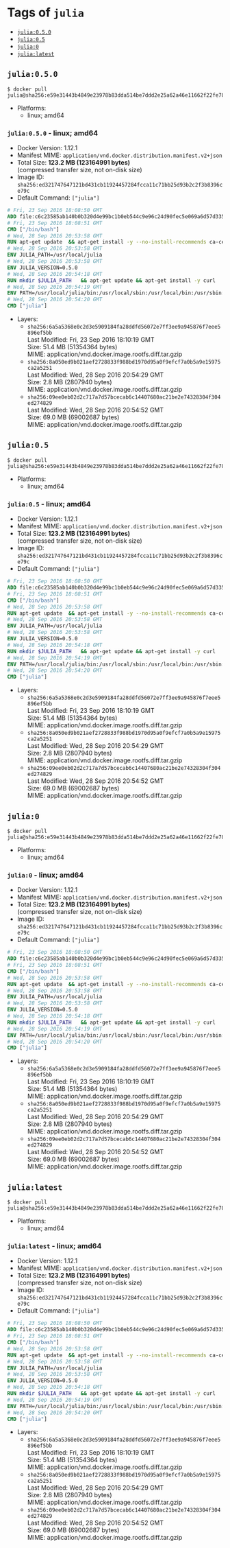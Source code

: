 <!-- THIS FILE IS GENERATED VIA './update-remote.sh' -->

# Tags of `julia`

-	[`julia:0.5.0`](#julia050)
-	[`julia:0.5`](#julia05)
-	[`julia:0`](#julia0)
-	[`julia:latest`](#julialatest)

## `julia:0.5.0`

```console
$ docker pull julia@sha256:e59e31443b4849e23978b83dda514be7ddd2e25a62a46e11662f22fe70eef899
```

-	Platforms:
	-	linux; amd64

### `julia:0.5.0` - linux; amd64

-	Docker Version: 1.12.1
-	Manifest MIME: `application/vnd.docker.distribution.manifest.v2+json`
-	Total Size: **123.2 MB (123164991 bytes)**  
	(compressed transfer size, not on-disk size)
-	Image ID: `sha256:ed321747647121bd431cb11924457284fcca11c71bb25d93b2c2f3b8396ce79c`
-	Default Command: `["julia"]`

```dockerfile
# Fri, 23 Sep 2016 18:08:50 GMT
ADD file:c6c23585ab140b0b320d4e99bc1b0eb544c9e96c24d90fec5e069a6d57d335ca in / 
# Fri, 23 Sep 2016 18:08:51 GMT
CMD ["/bin/bash"]
# Wed, 28 Sep 2016 20:53:58 GMT
RUN apt-get update 	&& apt-get install -y --no-install-recommends ca-certificates 	&& rm -rf /var/lib/apt/lists/*
# Wed, 28 Sep 2016 20:53:58 GMT
ENV JULIA_PATH=/usr/local/julia
# Wed, 28 Sep 2016 20:53:58 GMT
ENV JULIA_VERSION=0.5.0
# Wed, 28 Sep 2016 20:54:18 GMT
RUN mkdir $JULIA_PATH 	&& apt-get update && apt-get install -y curl 	&& curl -sSL "https://julialang.s3.amazonaws.com/bin/linux/x64/${JULIA_VERSION%[.-]*}/julia-${JULIA_VERSION}-linux-x86_64.tar.gz" -o julia.tar.gz 	&& curl -sSL "https://julialang.s3.amazonaws.com/bin/linux/x64/${JULIA_VERSION%[.-]*}/julia-${JULIA_VERSION}-linux-x86_64.tar.gz.asc" -o julia.tar.gz.asc 	&& export GNUPGHOME="$(mktemp -d)" 	&& gpg --keyserver ha.pool.sks-keyservers.net --recv-keys 3673DF529D9049477F76B37566E3C7DC03D6E495 	&& gpg --batch --verify julia.tar.gz.asc julia.tar.gz 	&& rm -r "$GNUPGHOME" julia.tar.gz.asc 	&& tar -xzf julia.tar.gz -C $JULIA_PATH --strip-components 1 	&& rm -rf /var/lib/apt/lists/* julia.tar.gz*
# Wed, 28 Sep 2016 20:54:19 GMT
ENV PATH=/usr/local/julia/bin:/usr/local/sbin:/usr/local/bin:/usr/sbin:/usr/bin:/sbin:/bin
# Wed, 28 Sep 2016 20:54:20 GMT
CMD ["julia"]
```

-	Layers:
	-	`sha256:6a5a5368e0c2d3e5909184fa28ddfd56072e7ff3ee9a945876f7eee5896ef5bb`  
		Last Modified: Fri, 23 Sep 2016 18:10:19 GMT  
		Size: 51.4 MB (51354364 bytes)  
		MIME: application/vnd.docker.image.rootfs.diff.tar.gzip
	-	`sha256:8a050ed9b021aef2728833f988bd1970d95a0f9efcf7a0b5a9e15975ca2a5251`  
		Last Modified: Wed, 28 Sep 2016 20:54:29 GMT  
		Size: 2.8 MB (2807940 bytes)  
		MIME: application/vnd.docker.image.rootfs.diff.tar.gzip
	-	`sha256:09ee0eb02d2c717a7d57bcecab6c14407680ac21be2e74328304f304ed274829`  
		Last Modified: Wed, 28 Sep 2016 20:54:52 GMT  
		Size: 69.0 MB (69002687 bytes)  
		MIME: application/vnd.docker.image.rootfs.diff.tar.gzip

## `julia:0.5`

```console
$ docker pull julia@sha256:e59e31443b4849e23978b83dda514be7ddd2e25a62a46e11662f22fe70eef899
```

-	Platforms:
	-	linux; amd64

### `julia:0.5` - linux; amd64

-	Docker Version: 1.12.1
-	Manifest MIME: `application/vnd.docker.distribution.manifest.v2+json`
-	Total Size: **123.2 MB (123164991 bytes)**  
	(compressed transfer size, not on-disk size)
-	Image ID: `sha256:ed321747647121bd431cb11924457284fcca11c71bb25d93b2c2f3b8396ce79c`
-	Default Command: `["julia"]`

```dockerfile
# Fri, 23 Sep 2016 18:08:50 GMT
ADD file:c6c23585ab140b0b320d4e99bc1b0eb544c9e96c24d90fec5e069a6d57d335ca in / 
# Fri, 23 Sep 2016 18:08:51 GMT
CMD ["/bin/bash"]
# Wed, 28 Sep 2016 20:53:58 GMT
RUN apt-get update 	&& apt-get install -y --no-install-recommends ca-certificates 	&& rm -rf /var/lib/apt/lists/*
# Wed, 28 Sep 2016 20:53:58 GMT
ENV JULIA_PATH=/usr/local/julia
# Wed, 28 Sep 2016 20:53:58 GMT
ENV JULIA_VERSION=0.5.0
# Wed, 28 Sep 2016 20:54:18 GMT
RUN mkdir $JULIA_PATH 	&& apt-get update && apt-get install -y curl 	&& curl -sSL "https://julialang.s3.amazonaws.com/bin/linux/x64/${JULIA_VERSION%[.-]*}/julia-${JULIA_VERSION}-linux-x86_64.tar.gz" -o julia.tar.gz 	&& curl -sSL "https://julialang.s3.amazonaws.com/bin/linux/x64/${JULIA_VERSION%[.-]*}/julia-${JULIA_VERSION}-linux-x86_64.tar.gz.asc" -o julia.tar.gz.asc 	&& export GNUPGHOME="$(mktemp -d)" 	&& gpg --keyserver ha.pool.sks-keyservers.net --recv-keys 3673DF529D9049477F76B37566E3C7DC03D6E495 	&& gpg --batch --verify julia.tar.gz.asc julia.tar.gz 	&& rm -r "$GNUPGHOME" julia.tar.gz.asc 	&& tar -xzf julia.tar.gz -C $JULIA_PATH --strip-components 1 	&& rm -rf /var/lib/apt/lists/* julia.tar.gz*
# Wed, 28 Sep 2016 20:54:19 GMT
ENV PATH=/usr/local/julia/bin:/usr/local/sbin:/usr/local/bin:/usr/sbin:/usr/bin:/sbin:/bin
# Wed, 28 Sep 2016 20:54:20 GMT
CMD ["julia"]
```

-	Layers:
	-	`sha256:6a5a5368e0c2d3e5909184fa28ddfd56072e7ff3ee9a945876f7eee5896ef5bb`  
		Last Modified: Fri, 23 Sep 2016 18:10:19 GMT  
		Size: 51.4 MB (51354364 bytes)  
		MIME: application/vnd.docker.image.rootfs.diff.tar.gzip
	-	`sha256:8a050ed9b021aef2728833f988bd1970d95a0f9efcf7a0b5a9e15975ca2a5251`  
		Last Modified: Wed, 28 Sep 2016 20:54:29 GMT  
		Size: 2.8 MB (2807940 bytes)  
		MIME: application/vnd.docker.image.rootfs.diff.tar.gzip
	-	`sha256:09ee0eb02d2c717a7d57bcecab6c14407680ac21be2e74328304f304ed274829`  
		Last Modified: Wed, 28 Sep 2016 20:54:52 GMT  
		Size: 69.0 MB (69002687 bytes)  
		MIME: application/vnd.docker.image.rootfs.diff.tar.gzip

## `julia:0`

```console
$ docker pull julia@sha256:e59e31443b4849e23978b83dda514be7ddd2e25a62a46e11662f22fe70eef899
```

-	Platforms:
	-	linux; amd64

### `julia:0` - linux; amd64

-	Docker Version: 1.12.1
-	Manifest MIME: `application/vnd.docker.distribution.manifest.v2+json`
-	Total Size: **123.2 MB (123164991 bytes)**  
	(compressed transfer size, not on-disk size)
-	Image ID: `sha256:ed321747647121bd431cb11924457284fcca11c71bb25d93b2c2f3b8396ce79c`
-	Default Command: `["julia"]`

```dockerfile
# Fri, 23 Sep 2016 18:08:50 GMT
ADD file:c6c23585ab140b0b320d4e99bc1b0eb544c9e96c24d90fec5e069a6d57d335ca in / 
# Fri, 23 Sep 2016 18:08:51 GMT
CMD ["/bin/bash"]
# Wed, 28 Sep 2016 20:53:58 GMT
RUN apt-get update 	&& apt-get install -y --no-install-recommends ca-certificates 	&& rm -rf /var/lib/apt/lists/*
# Wed, 28 Sep 2016 20:53:58 GMT
ENV JULIA_PATH=/usr/local/julia
# Wed, 28 Sep 2016 20:53:58 GMT
ENV JULIA_VERSION=0.5.0
# Wed, 28 Sep 2016 20:54:18 GMT
RUN mkdir $JULIA_PATH 	&& apt-get update && apt-get install -y curl 	&& curl -sSL "https://julialang.s3.amazonaws.com/bin/linux/x64/${JULIA_VERSION%[.-]*}/julia-${JULIA_VERSION}-linux-x86_64.tar.gz" -o julia.tar.gz 	&& curl -sSL "https://julialang.s3.amazonaws.com/bin/linux/x64/${JULIA_VERSION%[.-]*}/julia-${JULIA_VERSION}-linux-x86_64.tar.gz.asc" -o julia.tar.gz.asc 	&& export GNUPGHOME="$(mktemp -d)" 	&& gpg --keyserver ha.pool.sks-keyservers.net --recv-keys 3673DF529D9049477F76B37566E3C7DC03D6E495 	&& gpg --batch --verify julia.tar.gz.asc julia.tar.gz 	&& rm -r "$GNUPGHOME" julia.tar.gz.asc 	&& tar -xzf julia.tar.gz -C $JULIA_PATH --strip-components 1 	&& rm -rf /var/lib/apt/lists/* julia.tar.gz*
# Wed, 28 Sep 2016 20:54:19 GMT
ENV PATH=/usr/local/julia/bin:/usr/local/sbin:/usr/local/bin:/usr/sbin:/usr/bin:/sbin:/bin
# Wed, 28 Sep 2016 20:54:20 GMT
CMD ["julia"]
```

-	Layers:
	-	`sha256:6a5a5368e0c2d3e5909184fa28ddfd56072e7ff3ee9a945876f7eee5896ef5bb`  
		Last Modified: Fri, 23 Sep 2016 18:10:19 GMT  
		Size: 51.4 MB (51354364 bytes)  
		MIME: application/vnd.docker.image.rootfs.diff.tar.gzip
	-	`sha256:8a050ed9b021aef2728833f988bd1970d95a0f9efcf7a0b5a9e15975ca2a5251`  
		Last Modified: Wed, 28 Sep 2016 20:54:29 GMT  
		Size: 2.8 MB (2807940 bytes)  
		MIME: application/vnd.docker.image.rootfs.diff.tar.gzip
	-	`sha256:09ee0eb02d2c717a7d57bcecab6c14407680ac21be2e74328304f304ed274829`  
		Last Modified: Wed, 28 Sep 2016 20:54:52 GMT  
		Size: 69.0 MB (69002687 bytes)  
		MIME: application/vnd.docker.image.rootfs.diff.tar.gzip

## `julia:latest`

```console
$ docker pull julia@sha256:e59e31443b4849e23978b83dda514be7ddd2e25a62a46e11662f22fe70eef899
```

-	Platforms:
	-	linux; amd64

### `julia:latest` - linux; amd64

-	Docker Version: 1.12.1
-	Manifest MIME: `application/vnd.docker.distribution.manifest.v2+json`
-	Total Size: **123.2 MB (123164991 bytes)**  
	(compressed transfer size, not on-disk size)
-	Image ID: `sha256:ed321747647121bd431cb11924457284fcca11c71bb25d93b2c2f3b8396ce79c`
-	Default Command: `["julia"]`

```dockerfile
# Fri, 23 Sep 2016 18:08:50 GMT
ADD file:c6c23585ab140b0b320d4e99bc1b0eb544c9e96c24d90fec5e069a6d57d335ca in / 
# Fri, 23 Sep 2016 18:08:51 GMT
CMD ["/bin/bash"]
# Wed, 28 Sep 2016 20:53:58 GMT
RUN apt-get update 	&& apt-get install -y --no-install-recommends ca-certificates 	&& rm -rf /var/lib/apt/lists/*
# Wed, 28 Sep 2016 20:53:58 GMT
ENV JULIA_PATH=/usr/local/julia
# Wed, 28 Sep 2016 20:53:58 GMT
ENV JULIA_VERSION=0.5.0
# Wed, 28 Sep 2016 20:54:18 GMT
RUN mkdir $JULIA_PATH 	&& apt-get update && apt-get install -y curl 	&& curl -sSL "https://julialang.s3.amazonaws.com/bin/linux/x64/${JULIA_VERSION%[.-]*}/julia-${JULIA_VERSION}-linux-x86_64.tar.gz" -o julia.tar.gz 	&& curl -sSL "https://julialang.s3.amazonaws.com/bin/linux/x64/${JULIA_VERSION%[.-]*}/julia-${JULIA_VERSION}-linux-x86_64.tar.gz.asc" -o julia.tar.gz.asc 	&& export GNUPGHOME="$(mktemp -d)" 	&& gpg --keyserver ha.pool.sks-keyservers.net --recv-keys 3673DF529D9049477F76B37566E3C7DC03D6E495 	&& gpg --batch --verify julia.tar.gz.asc julia.tar.gz 	&& rm -r "$GNUPGHOME" julia.tar.gz.asc 	&& tar -xzf julia.tar.gz -C $JULIA_PATH --strip-components 1 	&& rm -rf /var/lib/apt/lists/* julia.tar.gz*
# Wed, 28 Sep 2016 20:54:19 GMT
ENV PATH=/usr/local/julia/bin:/usr/local/sbin:/usr/local/bin:/usr/sbin:/usr/bin:/sbin:/bin
# Wed, 28 Sep 2016 20:54:20 GMT
CMD ["julia"]
```

-	Layers:
	-	`sha256:6a5a5368e0c2d3e5909184fa28ddfd56072e7ff3ee9a945876f7eee5896ef5bb`  
		Last Modified: Fri, 23 Sep 2016 18:10:19 GMT  
		Size: 51.4 MB (51354364 bytes)  
		MIME: application/vnd.docker.image.rootfs.diff.tar.gzip
	-	`sha256:8a050ed9b021aef2728833f988bd1970d95a0f9efcf7a0b5a9e15975ca2a5251`  
		Last Modified: Wed, 28 Sep 2016 20:54:29 GMT  
		Size: 2.8 MB (2807940 bytes)  
		MIME: application/vnd.docker.image.rootfs.diff.tar.gzip
	-	`sha256:09ee0eb02d2c717a7d57bcecab6c14407680ac21be2e74328304f304ed274829`  
		Last Modified: Wed, 28 Sep 2016 20:54:52 GMT  
		Size: 69.0 MB (69002687 bytes)  
		MIME: application/vnd.docker.image.rootfs.diff.tar.gzip
